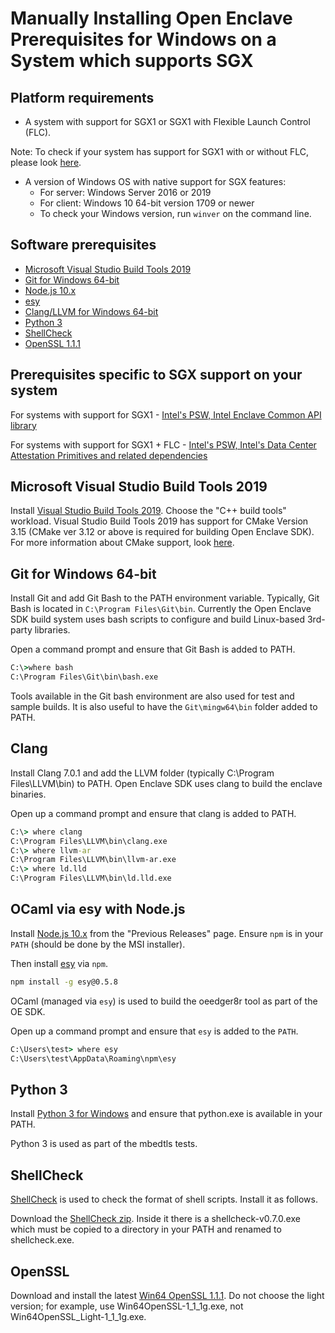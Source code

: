 # Manually Installing Open Enclave Prerequisites for Windows on a System which supports SGX

## Platform requirements
- A system with support for SGX1 or SGX1 with Flexible Launch Control (FLC).

 Note: To check if your system has support for SGX1 with or without FLC, please look [here](../SGXSupportLevel.md).

- A version of Windows OS with native support for SGX features:
   - For server: Windows Server 2016 or 2019
   - For client: Windows 10 64-bit version 1709 or newer
   - To check your Windows version, run `winver` on the command line.

## Software prerequisites
- [Microsoft Visual Studio Build Tools 2019](https://aka.ms/vs/15/release/vs_buildtools.exe)
- [Git for Windows 64-bit](https://git-scm.com/download/win)
- [Node.js 10.x](https://nodejs.org/en/download/)
- [esy](https://esy.sh/)
- [Clang/LLVM for Windows 64-bit](http://releases.llvm.org/7.0.1/LLVM-7.0.1-win64.exe)
- [Python 3](https://www.python.org/downloads/windows/)
- [ShellCheck](https://oejenkins.blob.core.windows.net/oejenkins/shellcheck-v0.7.0.zip)
- [OpenSSL 1.1.1](https://slproweb.com/products/Win32OpenSSL.html)

## Prerequisites specific to SGX support on your system

For systems with support for SGX1  - [Intel's PSW, Intel Enclave Common API library](WindowsManualSGX1Prereqs.md)

For systems with support for SGX1 + FLC - [Intel's PSW, Intel's Data Center Attestation Primitives and related dependencies](WindowsManualSGX1FLCDCAPPrereqs.md)

## Microsoft Visual Studio Build Tools 2019
Install [Visual Studio Build Tools 2019](https://aka.ms/vs/16/release/vs_buildtools.exe). Choose the "C++ build tools" workload. Visual Studio Build Tools 2019 has support for CMake Version 3.15 (CMake ver 3.12 or above is required for building Open Enclave SDK). For more information about CMake support, look [here](https://blogs.msdn.microsoft.com/vcblog/2016/10/05/cmake-support-in-visual-studio/).

## Git for Windows 64-bit

Install Git and add Git Bash to the PATH environment variable.
Typically, Git Bash is located in `C:\Program Files\Git\bin`.
Currently the Open Enclave SDK build system uses bash scripts to configure
and build Linux-based 3rd-party libraries.

Open a command prompt and ensure that Git Bash is added to PATH.

```cmd
C:\>where bash
C:\Program Files\Git\bin\bash.exe
```

Tools available in the Git bash environment are also used for test and sample
builds. It is also useful to have the `Git\mingw64\bin` folder added to PATH.

## Clang

Install Clang 7.0.1 and add the LLVM folder (typically C:\Program Files\LLVM\bin)
to PATH. Open Enclave SDK uses clang to build the enclave binaries.

Open up a command prompt and ensure that clang is added to PATH.

```cmd
C:\> where clang
C:\Program Files\LLVM\bin\clang.exe
C:\> where llvm-ar
C:\Program Files\LLVM\bin\llvm-ar.exe
C:\> where ld.lld
C:\Program Files\LLVM\bin\ld.lld.exe
```

## OCaml via esy with Node.js

Install [Node.js 10.x](https://nodejs.org/en/download/) from the "Previous
Releases" page. Ensure `npm` is in your `PATH` (should be done by the MSI
installer).

Then install [esy](https://esy.sh/) via `npm`.

```cmd
npm install -g esy@0.5.8
```

OCaml (managed via `esy`) is used to build the oeedger8r tool as part of the OE SDK.

Open up a command prompt and ensure that `esy` is added to the `PATH`.

```cmd
C:\Users\test> where esy
C:\Users\test\AppData\Roaming\npm\esy
```

## Python 3

Install [Python 3 for Windows](https://www.python.org/downloads/windows/) and ensure that python.exe is available in your PATH.

Python 3 is used as part of the mbedtls tests.

## ShellCheck

[ShellCheck](https://www.shellcheck.net/) is used to check the format of shell scripts. Install it as follows.

Download the [ShellCheck zip](https://oejenkins.blob.core.windows.net/oejenkins/shellcheck-v0.7.0.zip).
Inside it there is a shellcheck-v0.7.0.exe which must be copied to a directory in your PATH and renamed to shellcheck.exe.

## OpenSSL

Download and install the latest [Win64 OpenSSL 1.1.1](https://slproweb.com/products/Win32OpenSSL.html). Do not choose the light version; for example, use Win64OpenSSL-1_1_1g.exe, not Win64OpenSSL_Light-1_1_1g.exe.
